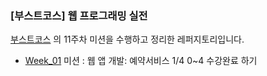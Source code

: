 ### [부스트코스] 웹 프로그래밍 실전

[부스트코스](https://www.edwith.org/) 의 11주차 미션을 수행하고 정리한 레퍼지토리입니다.



* [Week_01](https://github.com/eunzzangoo/TIL/tree/master/%EB%B6%80%EC%8A%A4%ED%8A%B8%EC%BD%94%EC%8A%A4_%EC%9B%B9%ED%94%84%EB%A1%9C%EA%B7%B8%EB%9E%98%EB%B0%8D%EC%8B%A4%EC%A0%84/Week_01) 미션 : 웹 앱 개발: 예약서비스 1/4 0~4 수강완료 하기

